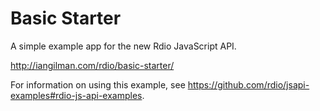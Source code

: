 # Basic Starter

A simple example app for the new Rdio JavaScript API. 

http://iangilman.com/rdio/basic-starter/

For information on using this example, see https://github.com/rdio/jsapi-examples#rdio-js-api-examples.
